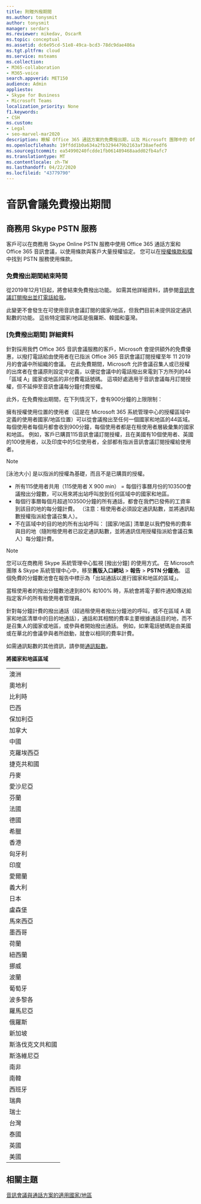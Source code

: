 ```yaml
---
title: 附贈外撥期間
ms.author: tonysmit
author: tonysmit
manager: serdars
ms.reviewer: mikedav, OscarR
ms.topic: conceptual
ms.assetid: dc6e95cd-51e8-49ca-bcd3-78dc9dae486a
ms.tgt.pltfrm: cloud
ms.service: msteams
ms.collection:
- M365-collaboration
- M365-voice
search.appverid: MET150
audience: Admin
appliesto:
- Skype for Business
- Microsoft Teams
localization_priority: None
f1.keywords:
- CSH
ms.custom:
- Legal
- seo-marvel-mar2020
description: 瞭解 Office 365 通話方案的免費撥出期，以及 Microsoft 團隊中的 Office 365 音訊會議。
ms.openlocfilehash: 19ffdd1b0a634a2fb3294479b2163af38aefedf6
ms.sourcegitcommit: ea54990240fcdde1fb061489468aadd02fb4afc7
ms.translationtype: MT
ms.contentlocale: zh-TW
ms.lasthandoff: 04/22/2020
ms.locfileid: "43779790"
---
```

# <a name="audio-conferencing-complimentary-dial-out-period"></a>音訊會議免費撥出期間

## <a name="skype-for-business-pstn-services"></a>商務用 Skype PSTN 服務

客戶可以在商務用 Skype Online PSTN 服務中使用 Office 365 通話方案和 Office 365 音訊會議，以使用條款與客戶大量授權協定。 您可以在[授權條款和檔](http://www.microsoftvolumelicensing.com/DocumentSearch.aspx?Mode=2&amp;Keyword=PSTN)中找到 PSTN 服務使用條款。
  
### <a name="end-of-complimentary-dial-out-period"></a>免費撥出期間結束時間

從2019年12月1日起，將會結束免費撥出功能。 如需其他詳細資料，請參閱[音訊會議訂閱撥出並打電話給我](audio-conferencing-subscription-dial-out.md)。 

此變更不會發生在可使用音訊會議訂閱的國家/地區，但我們目前未提供設定通訊點數的功能。 這些特定國家/地區是俄羅斯、韓國和臺灣。

### <a name="complimentary-dial-out-period-details"></a>[免費撥出期間] 詳細資料

針對採用我們 Office 365 音訊會議服務的客戶，Microsoft 會提供額外的免費優惠，以撥打電話給由使用者在已指派 Office 365 音訊會議訂閱授權至年 11 2019 月的會議中所組織的會議。 在此免費期間，Microsoft 允許會議召集人或已授權的出席者在會議原則設定中定義，以便從會議中的電話撥出來電到下方所列的44「區域 A」國家或地區的非付費電話號碼。 這項好處適用于音訊會議每月訂閱授權，但不延伸至音訊會議每分鐘付費授權。

此外，在免費撥出期間，在下列情況下，會有900分鐘的上限限制：

擁有授權使用位置的使用者（這是在 Microsoft 365 系統管理中心的授權區域中定義的使用者國家/地區位置）可以從會議撥出至任何一個國家和地區的44區域。 每個使用者每個月都會收到900分鐘，每個使用者都是在租使用者層級彙集的國家和地區。 例如，客戶已購買115音訊會議訂閱授權，且在美國有10個使用者、英國的100使用者，以及印度中的5位使用者，全部都有指派音訊會議訂閱授權給使用者。

> [!NOTE]
> [泳池大小] 是以指派的授權為基礎，而且不是已購買的授權。
 
- 所有115使用者共用（115使用者 X 900 min） = 每個行事曆月份的103500會議撥出分鐘數，可以用來將出站呼叫放到任何區域中的國家和地區。
- 每個行事曆每個月超過103500分鐘的所有通話，都會在我們已發佈的工資率到該目的地的每分鐘計費。 （注意：租使用者必須設定通訊點數，並將通訊點數授權指派給會議召集人）。
- 不在區域中的目的地的所有出站呼叫： [國家/地區] 清單是以我們發佈的費率與目的地（隨附租使用者已設定通訊點數，並將通訊信用授權指派給會議召集人）每分鐘計費。

> [!NOTE]
> 您可以在商務用 Skype 系統管理中心監視 [撥出分鐘] 的使用方式。 在 Microsoft 團隊 & Skype 系統管理中心中，移至**舊版入口網站** > **報告** > **PSTN 分鐘池**。 這個免費的分鐘數池會在報告中標示為「出站通話以進行國家和地區的區域」。

當租使用者的撥出分鐘數池達到80% 和100% 時，系統會將電子郵件通知傳送給指定客戶的所有租使用者管理員。

針對每分鐘計費的撥出通話（超過租使用者撥出分鐘池的呼叫，或不在區域 A 國家和地區清單中的目的地通話），通話和其相關的費率主要根據通話目的地，而不是召集人的國家或地區，或參與者開始撥出通話。 例如，如果電話號碼是由美國或在華北的會議參與者所啟動，就會以相同的費率計費。

如需通訊點數的其他資訊，請參閱[通訊點數](what-are-communications-credits.md)。

**將國家和地區區域**

|    |
|-----|
|澳洲  <br/> |
|奧地利  <br/> |
|比利時  <br/> |
|巴西  <br/> |
|保加利亞  <br/> |
|加拿大  <br/> |
|中國  <br/> |
|克羅埃西亞  <br/> |
|捷克共和國  <br/> |
|丹麥  <br/> |
|愛沙尼亞  <br/> |
|芬蘭  <br/> |
|法國  <br/> |
|德國  <br/> |
|希臘  <br/> |
|香港  <br/> |
|匈牙利  <br/> |
|印度  <br/> |
|愛爾蘭  <br/> |
|義大利  <br/> |
|日本  <br/> |
|盧森堡  <br/> |
|馬來西亞  <br/> |
|墨西哥  <br/> |
|荷蘭  <br/> |
|紐西蘭  <br/> |
|挪威  <br/> |
|波蘭  <br/> |
|葡萄牙  <br/> |
|波多黎各  <br/> |
|羅馬尼亞  <br/> |
|俄羅斯  <br/> |
|新加坡  <br/> |
|斯洛伐克文共和國  <br/> |
|斯洛維尼亞  <br/> |
|南非  <br/> |
|南韓  <br/> |
|西班牙  <br/> |
|瑞典  <br/> |
|瑞士  <br/> |
|台灣  <br/> |
|泰國  <br/> |
|英國  <br/> |
|美國  <br/> |
     
## <a name="related-topics"></a>相關主題
[音訊會議與通話方案的適用國家/地區](country-and-region-availability-for-audio-conferencing-and-calling-plans/country-and-region-availability-for-audio-conferencing-and-calling-plans.md)
